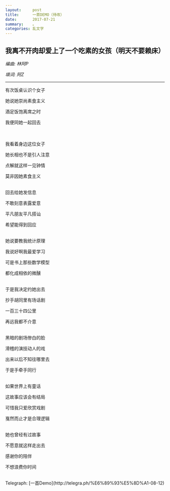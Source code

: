 ```yaml
---
layout:     post
title:      一首DEMO（待改）
date:       2017-07-21
summary:    。
categories: 乱文字
---
```

我离不开肉却爱上了一个吃素的女孩（明天不要赖床）
-

_编曲: 林阿P_

_填词: 阿Z_

---

有次饭桌认识个女子
 
她说她崇尚素食主义

酒足饭饱离席之时  

我便同她一起回去  
<br>

</br>
我看着身边这位女子

她长相也不是引人注意

点解就这样一见钟情

莫非因她素食主义
<br>

</br>
回去给她发信息

不敢刻意表露爱意

平凡朋友平凡搭讪

希望能得到回应
<br>

</br>
她说要教我统计原理

我说好啊我最爱学习

可是书上那些数学模型

都化成相依的微醺
<br>

</br>
于是我决定约她出去

抄手胡同里有场话剧

一百三十四公里

再远我都不介意
<br>

</br>
黑暗的剧场惨白的脸

滑稽的演技动人的戏

出来以后不知往哪里去

于是手牵手同行
<br>

</br>
如果世界上有童话

这故事应该会有结局

可惜我只爱欣赏戏剧

戛然而止才是合理逻辑
<br>

</br>
她也曾经有过故事

不愿意就这样走出去

感谢你的陪伴

不想浪费你时间
<br>



</br>
Telegraph: [一首Demo](http://telegra.ph/%E6%89%93%E5%8D%A1-08-12)